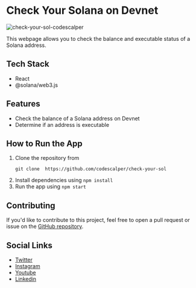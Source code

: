    <h1>Check Your Solana on Devnet</h1>
   <img src ="https://gcdnb.pbrd.co/images/7ZMu0A9u5DGl.png?o=1" alt='check-your-sol-codescalper' />
    <p>
      This webpage allows you to check the balance and executable status of a Solana address.
    </p>
    <h2>Tech Stack</h2>
    <ul>
      <li>React</li>
      <li>@solana/web3.js</li>
    </ul>
    <h2>Features</h2>
    <ul>
      <li>Check the balance of a Solana address on Devnet</li>
      <li>Determine if an address is executable</li>
    </ul>
    <h2>How to Run the App</h2>
    <ol>
      <li>Clone the repository from  <pre><code>git clone  https://github.com/codescalper/check-your-sol</pre></code></li>
      <li>Install dependencies using <code>npm install</code></li>
      <li>Run the app using <code>npm start</code></li>
    </ol>
    <h2>Contributing</h2>
    <p>
      If you'd like to contribute to this project, feel free to open a pull request or issue on the
      <a href="https://github.com/codescalper/check-your-sol">GitHub repository</a>.
    </p>
    	<h2>Social Links</h2>
	<ul>
		<li><a href="https://twitter.com/mayankontweeter" target='_blank'>Twitter</a></li>
		<li><a href="https://www.instagram.com/mayankonweb/" target='_blank'>Instagram</a></li>
		<li><a href="https://www.youtube.com/@mhtcetshalamayanksingh" target='_blank' >Youtube </a> </li>
		<li><a href="https://www.linkedin.com/in/mayank-singh-613a41183/" target='_blank'>Linkedin</a></li>
	</ul>
